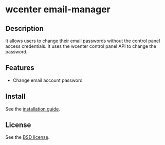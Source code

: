 # wcenter email-manager

## Description
It allows users to change their email passwords without the control panel access credentials. It uses the wcenter control panel API to change the password.

## Features
* Change email account password

## Install
See the [installation guide](INSTALL.md).

## License
See the [BSD license](LICENSE).
